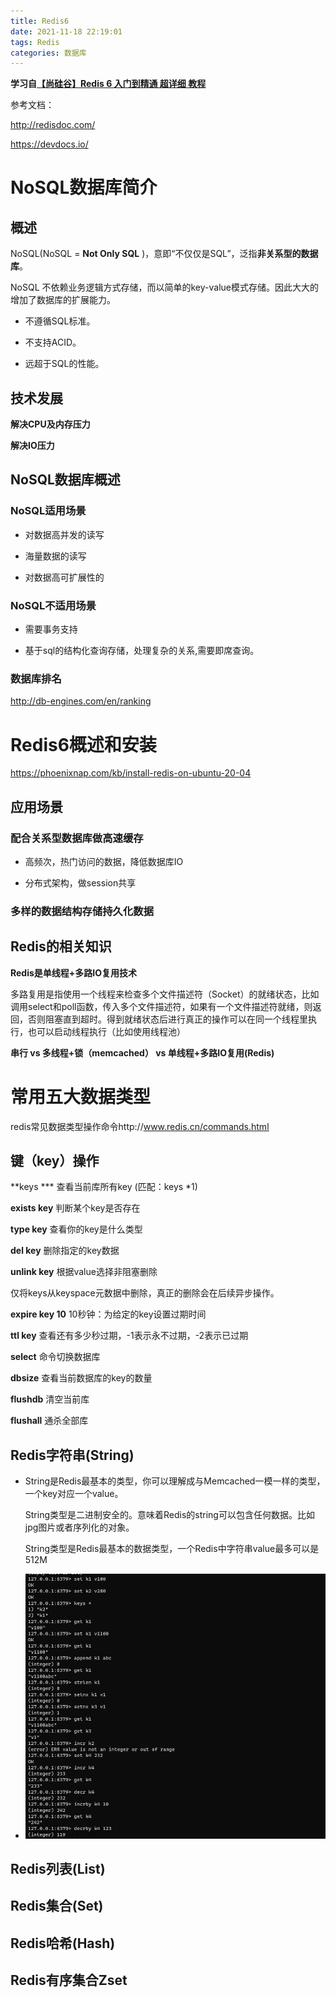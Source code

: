```yaml
---
title: Redis6
date: 2021-11-18 22:19:01
tags: Redis
categories: 数据库
---
```


**学习自[【尚硅谷】Redis 6 入门到精通 超详细 教程](https://www.bilibili.com/video/BV1Rv41177Af)**

参考文档：

http://redisdoc.com/

https://devdocs.io/

# NoSQL数据库简介

## 概述

NoSQL(NoSQL = **Not Only SQL** )，意即“不仅仅是SQL”，泛指**非关系型的数据库**。 

NoSQL 不依赖业务逻辑方式存储，而以简单的key-value模式存储。因此大大的增加了数据库的扩展能力。

- 不遵循SQL标准。

- 不支持ACID。

- 远超于SQL的性能。

## 技术发展

**解决CPU及内存压力**

**解决IO压力**

## NoSQL数据库概述

### **NoSQL适用场景** 

-  对数据高并发的读写

- 海量数据的读写

- 对数据高可扩展性的

###  **NoSQL不适用场景**

- 需要事务支持

- 基于sql的结构化查询存储，处理复杂的关系,需要即席查询。

### 数据库排名
http://db-engines.com/en/ranking

# Redis6概述和安装
https://phoenixnap.com/kb/install-redis-on-ubuntu-20-04

## 应用场景

### **配合关系型数据库做高速缓存**

- 高频次，热门访问的数据，降低数据库IO

- 分布式架构，做session共享

### **多样的数据结构存储持久化数据**

## Redis的相关知识

**Redis是单线程+多路IO复用技术**

多路复用是指使用一个线程来检查多个文件描述符（Socket）的就绪状态，比如调用select和poll函数，传入多个文件描述符，如果有一个文件描述符就绪，则返回，否则阻塞直到超时。得到就绪状态后进行真正的操作可以在同一个线程里执行，也可以启动线程执行（比如使用线程池）

**串行  vs  多线程+锁（memcached） vs  单线程+多路IO复用(Redis)**

# 常用五大数据类型

redis常见数据类型操作命令http://www.redis.cn/commands.html

## 键（key）操作

**keys ***    查看当前库所有key  (匹配：keys *1)

**exists key**    判断某个key是否存在

**type key**    查看你的key是什么类型

**del key**    删除指定的key数据

**unlink key**    根据value选择非阻塞删除

仅将keys从keyspace元数据中删除，真正的删除会在后续异步操作。

**expire key 10**     10秒钟：为给定的key设置过期时间

**ttl key**    查看还有多少秒过期，-1表示永不过期，-2表示已过期

**select**    命令切换数据库

**dbsize**    查看当前数据库的key的数量

**flushdb**    清空当前库

**flushall**    通杀全部库

## Redis字符串(String)

- String是Redis最基本的类型，你可以理解成与Memcached一模一样的类型，一个key对应一个value。

  String类型是二进制安全的。意味着Redis的string可以包含任何数据。比如jpg图片或者序列化的对象。

  String类型是Redis最基本的数据类型，一个Redis中字符串value最多可以是512M

- ![image-20211119010229946](https://github.com/stanedward1/MyPicture/blob/master/Hexo/daabase/redis6/image-20211119010229946.png?raw=true)

## Redis列表(List)

## Redis集合(Set)

## Redis哈希(Hash)

## Redis有序集合Zset